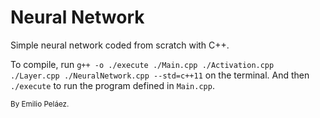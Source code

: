 # Neural Network

Simple neural network coded from scratch with C++.

To compile, run `g++ -o ./execute ./Main.cpp ./Activation.cpp ./Layer.cpp ./NeuralNetwork.cpp --std=c++11` on the terminal. And then `./execute` to run the program defined in `Main.cpp`. 

<small>By Emilio Peláez.</small>